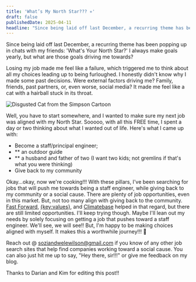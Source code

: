 ```yaml
---
title: 'What’s My North Star??? ✳️'
draft: false
publishedDate: 2025-04-11
headline: "Since being laid off last December, a recurring theme has been popping up in chats with my friends: 'What's Your North Star?' I always make goals yearly, but what are those goals driving me towards?"
---
```


Since being laid off last December, a recurring theme has been popping up in chats with my friends: 'What's Your North Star?' I always make goals yearly, but what are those goals driving me towards?

Losing my job made me feel like a failure, which triggered me to think about all my choices leading up to being furloughed. I honestly didn't know why I made some past decisions. Were external factors driving me? Family, friends, past partners, or, even worse, social media? It made me feel like a cat with a hairball stuck in its throat.

![Disgusted Cat from the Simpson Cartoon](https://media3.giphy.com/media/v1.Y2lkPTc5MGI3NjExeWlneTRpN2prdGFndnB0azd6MXo0a3cwaWZhcWhtM3M4MDZybXk0ayZlcD12MV9pbnRlcm5hbF9naWZfYnlfaWQmY3Q9Zw/xT5LMCSgzdtkbZ6yMo/giphy.gif)

Well, you have to start somewhere, and I wanted to make sure my next job was aligned with my North Star. Sooooo, with all this FREE time, I spent a day or two thinking about what I wanted out of life. Here's what I came up with:

-   Become a staff/principal engineer;
-   \*\* an outdoor guide
-   \*\* a husband and father of two (I want two kids; not gremlins if that's what you were thinking)
-   Give back to my community

Okay...okay, now we're cooking!!! With these pillars, I've been searching for jobs that will push me towards being a staff engineer, while giving back to my community or a social cause. There are plenty of job opportunities, even in this market. But, not too many align with giving back to the community. [Fast Forward](https://jobs.ffwd.org/jobs), [{key:values}](https://www.keyvalues.com/), and [Climatebase](https://climatebase.org/) helped in that regard, but there are still limited opportunities. I'll keep trying though. Maybe I'll lean out my needs by solely focusing on getting a job that pushes toward a staff engineer. We'll see, we will see!! But, I'm happy to be making choices aligned with myself. It makes this a worthwhile journey!!! 🙂

Reach out @ <soziandwelewilson@gmail.com> if you know of any other job search sites that help find companies working toward a social cause. You can also just hit me up to say, "Hey there, sir!!!" or give me feedback on my blog.

Thanks to Darian and Kim for editing this post!!
